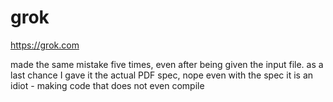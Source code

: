 # grok

https://grok.com

made the same mistake five times, even after being given the input file. as a
last chance I gave it the actual PDF spec, nope even with the spec it is an
idiot - making code that does not even compile
